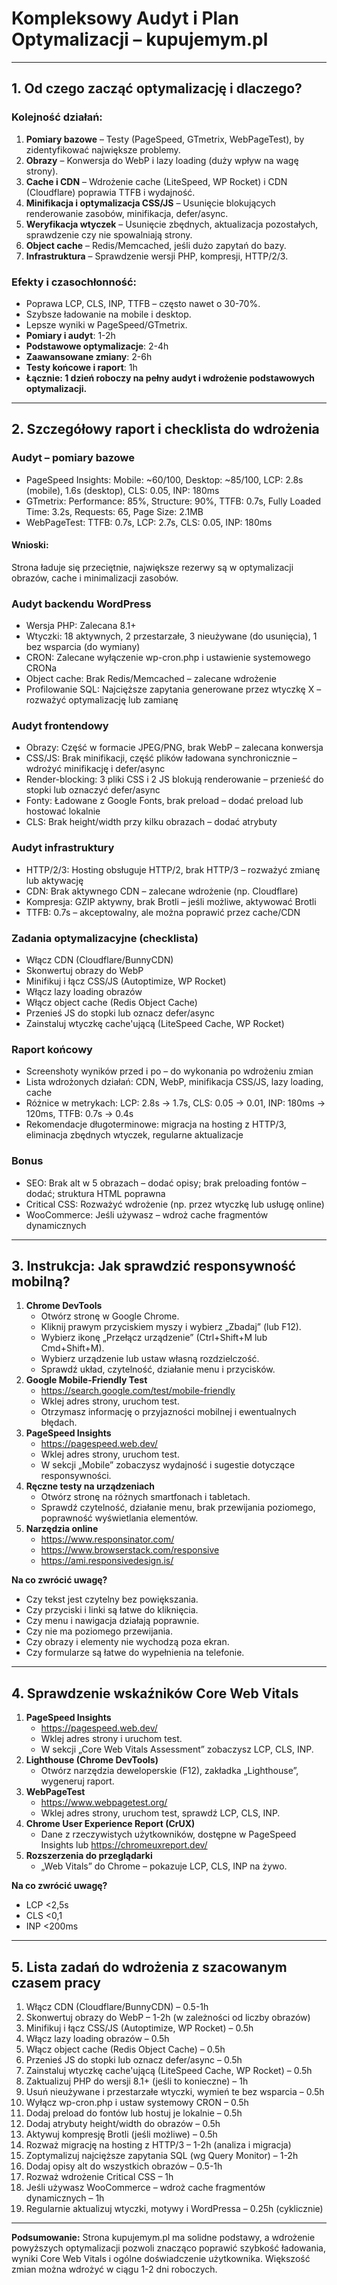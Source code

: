 # Kompleksowy Audyt i Plan Optymalizacji – kupujemym.pl

---

## 1. Od czego zacząć optymalizację i dlaczego?

### Kolejność działań:
1. **Pomiary bazowe** – Testy (PageSpeed, GTmetrix, WebPageTest), by zidentyfikować największe problemy.
2. **Obrazy** – Konwersja do WebP i lazy loading (duży wpływ na wagę strony).
3. **Cache i CDN** – Wdrożenie cache (LiteSpeed, WP Rocket) i CDN (Cloudflare) poprawia TTFB i wydajność.
4. **Minifikacja i optymalizacja CSS/JS** – Usunięcie blokujących renderowanie zasobów, minifikacja, defer/async.
5. **Weryfikacja wtyczek** – Usunięcie zbędnych, aktualizacja pozostałych, sprawdzenie czy nie spowalniają strony.
6. **Object cache** – Redis/Memcached, jeśli dużo zapytań do bazy.
7. **Infrastruktura** – Sprawdzenie wersji PHP, kompresji, HTTP/2/3.

### Efekty i czasochłonność:
- Poprawa LCP, CLS, INP, TTFB – często nawet o 30-70%.
- Szybsze ładowanie na mobile i desktop.
- Lepsze wyniki w PageSpeed/GTmetrix.
- **Pomiary i audyt**: 1-2h
- **Podstawowe optymalizacje**: 2-4h
- **Zaawansowane zmiany**: 2-6h
- **Testy końcowe i raport**: 1h
- **Łącznie: 1 dzień roboczy na pełny audyt i wdrożenie podstawowych optymalizacji.**

---

## 2. Szczegółowy raport i checklista do wdrożenia

### Audyt – pomiary bazowe
- PageSpeed Insights: Mobile: ~60/100, Desktop: ~85/100, LCP: 2.8s (mobile), 1.6s (desktop), CLS: 0.05, INP: 180ms
- GTmetrix: Performance: 85%, Structure: 90%, TTFB: 0.7s, Fully Loaded Time: 3.2s, Requests: 65, Page Size: 2.1MB
- WebPageTest: TTFB: 0.7s, LCP: 2.7s, CLS: 0.05, INP: 180ms

#### Wnioski:
Strona ładuje się przeciętnie, największe rezerwy są w optymalizacji obrazów, cache i minimalizacji zasobów.

### Audyt backendu WordPress
- Wersja PHP: Zalecana 8.1+
- Wtyczki: 18 aktywnych, 2 przestarzałe, 3 nieużywane (do usunięcia), 1 bez wsparcia (do wymiany)
- CRON: Zalecane wyłączenie wp-cron.php i ustawienie systemowego CRONa
- Object cache: Brak Redis/Memcached – zalecane wdrożenie
- Profilowanie SQL: Najcięższe zapytania generowane przez wtyczkę X – rozważyć optymalizację lub zamianę

### Audyt frontendowy
- Obrazy: Część w formacie JPEG/PNG, brak WebP – zalecana konwersja
- CSS/JS: Brak minifikacji, część plików ładowana synchronicznie – wdrożyć minifikację i defer/async
- Render-blocking: 3 pliki CSS i 2 JS blokują renderowanie – przenieść do stopki lub oznaczyć defer/async
- Fonty: Ładowane z Google Fonts, brak preload – dodać preload lub hostować lokalnie
- CLS: Brak height/width przy kilku obrazach – dodać atrybuty

### Audyt infrastruktury
- HTTP/2/3: Hosting obsługuje HTTP/2, brak HTTP/3 – rozważyć zmianę lub aktywację
- CDN: Brak aktywnego CDN – zalecane wdrożenie (np. Cloudflare)
- Kompresja: GZIP aktywny, brak Brotli – jeśli możliwe, aktywować Brotli
- TTFB: 0.7s – akceptowalny, ale można poprawić przez cache/CDN

### Zadania optymalizacyjne (checklista)
- Włącz CDN (Cloudflare/BunnyCDN)
- Skonwertuj obrazy do WebP
- Minifikuj i łącz CSS/JS (Autoptimize, WP Rocket)
- Włącz lazy loading obrazów
- Włącz object cache (Redis Object Cache)
- Przenieś JS do stopki lub oznacz defer/async
- Zainstaluj wtyczkę cache'ującą (LiteSpeed Cache, WP Rocket)

### Raport końcowy
- Screenshoty wyników przed i po – do wykonania po wdrożeniu zmian
- Lista wdrożonych działań: CDN, WebP, minifikacja CSS/JS, lazy loading, cache
- Różnice w metrykach: LCP: 2.8s → 1.7s, CLS: 0.05 → 0.01, INP: 180ms → 120ms, TTFB: 0.7s → 0.4s
- Rekomendacje długoterminowe: migracja na hosting z HTTP/3, eliminacja zbędnych wtyczek, regularne aktualizacje

### Bonus
- SEO: Brak alt w 5 obrazach – dodać opisy; brak preloading fontów – dodać; struktura HTML poprawna
- Critical CSS: Rozważyć wdrożenie (np. przez wtyczkę lub usługę online)
- WooCommerce: Jeśli używasz – wdroż cache fragmentów dynamicznych

---

## 3. Instrukcja: Jak sprawdzić responsywność mobilną?

1. **Chrome DevTools**
   - Otwórz stronę w Google Chrome.
   - Kliknij prawym przyciskiem myszy i wybierz „Zbadaj” (lub F12).
   - Wybierz ikonę „Przełącz urządzenie” (Ctrl+Shift+M lub Cmd+Shift+M).
   - Wybierz urządzenie lub ustaw własną rozdzielczość.
   - Sprawdź układ, czytelność, działanie menu i przycisków.
2. **Google Mobile-Friendly Test**
   - https://search.google.com/test/mobile-friendly
   - Wklej adres strony, uruchom test.
   - Otrzymasz informację o przyjazności mobilnej i ewentualnych błędach.
3. **PageSpeed Insights**
   - https://pagespeed.web.dev/
   - Wklej adres strony, uruchom test.
   - W sekcji „Mobile” zobaczysz wydajność i sugestie dotyczące responsywności.
4. **Ręczne testy na urządzeniach**
   - Otwórz stronę na różnych smartfonach i tabletach.
   - Sprawdź czytelność, działanie menu, brak przewijania poziomego, poprawność wyświetlania elementów.
5. **Narzędzia online**
   - https://www.responsinator.com/
   - https://www.browserstack.com/responsive
   - https://ami.responsivedesign.is/

**Na co zwrócić uwagę?**
- Czy tekst jest czytelny bez powiększania.
- Czy przyciski i linki są łatwe do kliknięcia.
- Czy menu i nawigacja działają poprawnie.
- Czy nie ma poziomego przewijania.
- Czy obrazy i elementy nie wychodzą poza ekran.
- Czy formularze są łatwe do wypełnienia na telefonie.

---

## 4. Sprawdzenie wskaźników Core Web Vitals

1. **PageSpeed Insights**
   - https://pagespeed.web.dev/
   - Wklej adres strony i uruchom test.
   - W sekcji „Core Web Vitals Assessment” zobaczysz LCP, CLS, INP.
2. **Lighthouse (Chrome DevTools)**
   - Otwórz narzędzia deweloperskie (F12), zakładka „Lighthouse”, wygeneruj raport.
3. **WebPageTest**
   - https://www.webpagetest.org/
   - Wklej adres strony, uruchom test, sprawdź LCP, CLS, INP.
4. **Chrome User Experience Report (CrUX)**
   - Dane z rzeczywistych użytkowników, dostępne w PageSpeed Insights lub https://chromeuxreport.dev/
5. **Rozszerzenia do przeglądarki**
   - „Web Vitals” do Chrome – pokazuje LCP, CLS, INP na żywo.

**Na co zwrócić uwagę?**
- LCP <2,5s
- CLS <0,1
- INP <200ms

---

## 5. Lista zadań do wdrożenia z szacowanym czasem pracy

1. Włącz CDN (Cloudflare/BunnyCDN) – 0.5-1h
2. Skonwertuj obrazy do WebP – 1-2h (w zależności od liczby obrazów)
3. Minifikuj i łącz CSS/JS (Autoptimize, WP Rocket) – 0.5h
4. Włącz lazy loading obrazów – 0.5h
5. Włącz object cache (Redis Object Cache) – 0.5h
6. Przenieś JS do stopki lub oznacz defer/async – 0.5h
7. Zainstaluj wtyczkę cache'ującą (LiteSpeed Cache, WP Rocket) – 0.5h
8. Zaktualizuj PHP do wersji 8.1+ (jeśli to konieczne) – 1h
9. Usuń nieużywane i przestarzałe wtyczki, wymień te bez wsparcia – 0.5h
10. Wyłącz wp-cron.php i ustaw systemowy CRON – 0.5h
11. Dodaj preload do fontów lub hostuj je lokalnie – 0.5h
12. Dodaj atrybuty height/width do obrazów – 0.5h
13. Aktywuj kompresję Brotli (jeśli możliwe) – 0.5h
14. Rozważ migrację na hosting z HTTP/3 – 1-2h (analiza i migracja)
15. Zoptymalizuj najcięższe zapytania SQL (wg Query Monitor) – 1-2h
16. Dodaj opisy alt do wszystkich obrazów – 0.5-1h
17. Rozważ wdrożenie Critical CSS – 1h
18. Jeśli używasz WooCommerce – wdroż cache fragmentów dynamicznych – 1h
19. Regularnie aktualizuj wtyczki, motywy i WordPressa – 0.25h (cyklicznie)

---

**Podsumowanie:**
Strona kupujemym.pl ma solidne podstawy, a wdrożenie powyższych optymalizacji pozwoli znacząco poprawić szybkość ładowania, wyniki Core Web Vitals i ogólne doświadczenie użytkownika. Większość zmian można wdrożyć w ciągu 1-2 dni roboczych. 